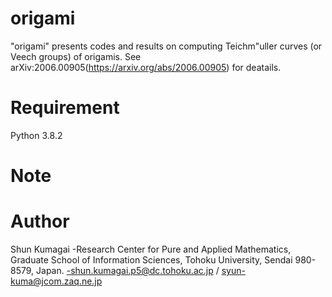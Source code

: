 # origami
"origami" presents codes and results on computing Teichm\"uller curves (or Veech groups) of origamis. 
See arXiv:2006.00905(https://arxiv.org/abs/2006.00905) for deatails. 

# Requirement
Python 3.8.2 
 
# Note
 
# Author
 Shun Kumagai
 -Research Center for Pure and Applied Mathematics,
  Graduate School of Information Sciences,
  Tohoku University, Sendai 980-8579, Japan.
 -shun.kumagai.p5@dc.tohoku.ac.jp / syun-kuma@jcom.zaq.ne.jp

